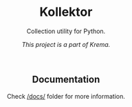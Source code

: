 <div align="center">
<h1>Kollektor</h1>
<p>Collection utility for Python.</p>
<p><i>This project is a part of Krema.</i></p>
<br>
<h2>Documentation</h2>
<p>Check <a href="https://github.com/kremayard/kollektor/tree/main/docs">/docs/</a> folder for more information.</p>
</div>
